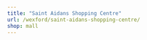 ```yaml
---
title: "Saint Aidans Shopping Centre"
url: /wexford/saint-aidans-shopping-centre/
shop: mall
---
```

